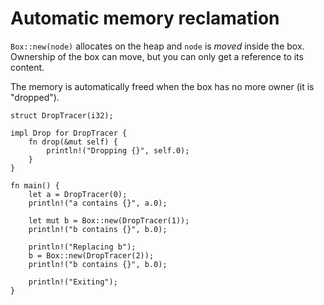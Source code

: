 
# Automatic memory reclamation

`Box::new(node)` allocates on the heap and `node` is _moved_ inside the box. Ownership of the box can move, but you
can only get a reference to its content.

The memory is automatically freed when the box has no more owner (it is "dropped").

```rust,editable
struct DropTracer(i32);

impl Drop for DropTracer {
    fn drop(&mut self) {
        println!("Dropping {}", self.0);
    }
}

fn main() {
    let a = DropTracer(0);
    println!("a contains {}", a.0);

    let mut b = Box::new(DropTracer(1));
    println!("b contains {}", b.0);
    
    println!("Replacing b");
    b = Box::new(DropTracer(2));
    println!("b contains {}", b.0);
   
    println!("Exiting");
}
```

